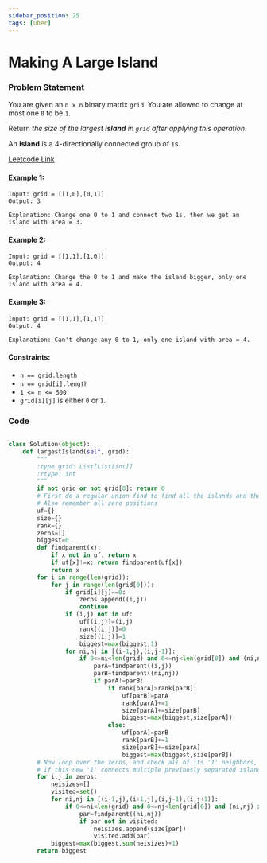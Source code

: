 ```yaml
---
sidebar_position: 25
tags: [uber]
---
```


# Making A Large Island

### Problem Statement

You are given an `n x n` binary matrix `grid`. You are allowed to change at most one `0` to be `1`.

Return _the size of the largest **island** in `grid` after applying this operation_.

An **island** is a 4-directionally connected group of `1`s.

[Leetcode Link](https://leetcode.com/problems/making-a-large-island/)

#### Example 1:

```
Input: grid = [[1,0],[0,1]]
Output: 3

Explanation: Change one 0 to 1 and connect two 1s, then we get an island with area = 3.
```

#### Example 2:

```
Input: grid = [[1,1],[1,0]]
Output: 4

Explanation: Change the 0 to 1 and make the island bigger, only one island with area = 4.
```

#### Example 3:

```
Input: grid = [[1,1],[1,1]]
Output: 4

Explanation: Can't change any 0 to 1, only one island with area = 4.
```

#### Constraints:

- `n == grid.length`
- `n == grid[i].length`
- `1 <= n <= 500`
- `grid[i][j]` is either `0` or `1`.

### Code

```python title="Python Code"

class Solution(object):
    def largestIsland(self, grid):
        """
        :type grid: List[List[int]]
        :rtype: int
        """
        if not grid or not grid[0]: return 0
        # First do a regular union find to find all the islands and their sizes, remember the biggest island's size in 'biggest'.
        # Also remember all zero positions
        uf={}
        size={}
        rank={}
        zeros=[]
        biggest=0
        def findparent(x):
            if x not in uf: return x
            if uf[x]!=x: return findparent(uf[x])
            return x
        for i in range(len(grid)):
            for j in range(len(grid[0])):
                if grid[i][j]==0:
                    zeros.append((i,j))
                    continue
                if (i,j) not in uf:
                    uf[(i,j)]=(i,j)
                    rank[(i,j)]=0
                    size[(i,j)]=1
                    biggest=max(biggest,1)
                for ni,nj in [(i-1,j),(i,j-1)]:
                    if 0<=ni<len(grid) and 0<=nj<len(grid[0]) and (ni,nj) in uf:
                        parA=findparent((i,j))
                        parB=findparent((ni,nj))
                        if parA!=parB:
                            if rank[parA]>rank[parB]:
                                uf[parB]=parA
                                rank[parA]+=1
                                size[parA]+=size[parB]
                                biggest=max(biggest,size[parA])
                            else:
                                uf[parA]=parB
                                rank[parB]+=1
                                size[parB]+=size[parA]
                                biggest=max(biggest,size[parB])
        # Now loop over the zeros, and check all of its '1' neighbors, and tally their sizes in 'neisizes'
        # If this new '1' connects multiple previously separated islands, the new island's size would be sum(neisizes)+1
        for i,j in zeros:
            neisizes=[]
            visited=set()
            for ni,nj in [(i-1,j),(i+1,j),(i,j-1),(i,j+1)]:
                if 0<=ni<len(grid) and 0<=nj<len(grid[0]) and (ni,nj) in uf:
                    par=findparent((ni,nj))
                    if par not in visited:
                        neisizes.append(size[par])
                        visited.add(par)
            biggest=max(biggest,sum(neisizes)+1)
        return biggest
```

